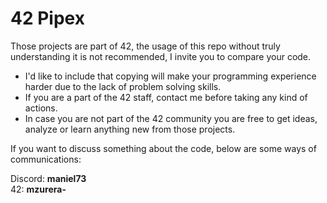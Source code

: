 # 42 Pipex

Those projects are part of 42, the usage of this repo without truly understanding it is not recommended, I invite you to compare your code.  

- I'd like to include that copying will make your programming experience harder due to the lack of problem solving skills.
- If you are a part of the 42 staff, contact me before taking any kind of actions.
- In case you are not part of the 42 community you are free to get ideas, analyze or learn anything new from those projects.

If you want to discuss something about the code, below are some ways of communications:  

Discord: **maniel73**  
42: **mzurera-**

